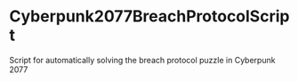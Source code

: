 # Cyberpunk2077BreachProtocolScript
Script for automatically solving the breach protocol puzzle in Cyberpunk 2077
